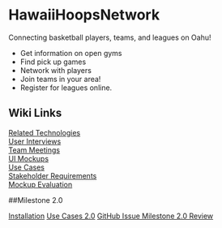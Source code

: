 # HawaiiHoopsNetwork
Connecting basketball players, teams, and leagues on Oahu! 
- Get information on open gyms
- Find pick up games
- Network with players 
- Join teams in your area! 
- Register for leagues online.

## Wiki Links
[Related Technologies](https://github.com/hawaiihoopsnetwork/HawaiiHoopsNetwork/wiki/Related-Technologies)  
[User Interviews](https://github.com/hawaiihoopsnetwork/HawaiiHoopsNetwork/wiki/User-Interviews)  
[Team Meetings](https://github.com/hawaiihoopsnetwork/HawaiiHoopsNetwork/wiki/Team-Meetings)  
[UI Mockups](http://hawaiihoopsnetwork.github.io/uimockup)  
[Use Cases](https://github.com/hawaiihoopsnetwork/HawaiiHoopsNetwork/wiki/Use-Cases)  
[Stakeholder Requirements](https://github.com/hawaiihoopsnetwork/HawaiiHoopsNetwork/wiki/Stakeholder-Requirements)  
[Mockup Evaluation](https://github.com/hawaiihoopsnetwork/HawaiiHoopsNetwork/wiki/Mockup-Evaluation)

##Milestone 2.0

[Installation](https://github.com/hawaiihoopsnetwork/HawaiiHoopsNetwork/wiki/Installation)
[Use Cases 2.0](https://github.com/hawaiihoopsnetwork/HawaiiHoopsNetwork/wiki/Use-Cases-2.0)
[GitHub Issue Milestone 2.0 Review](https://github.com/hawaiihoopsnetwork/HawaiiHoopsNetwork/wiki/GitHub-Milestone-2.0-issues)

